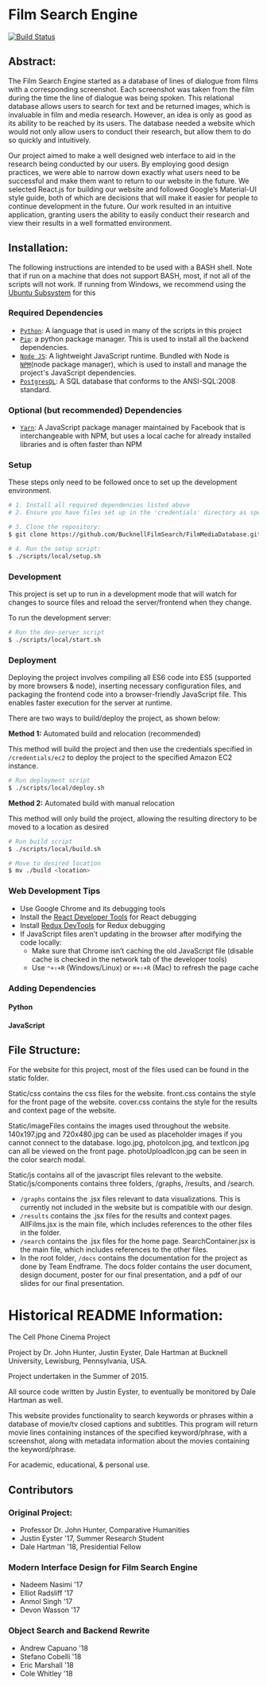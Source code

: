 # Film Search Engine
[![Build Status](https://travis-ci.org/BucknellFilmSearch/FilmMediaDatabase.svg?branch=master)](https://travis-ci.org/BucknellFilmSearch/FilmMediaDatabase)

## Abstract:
The Film Search Engine started as a database of lines of dialogue from films with a corresponding screenshot. Each screenshot was taken from the film during the time the line of dialogue was being spoken. This relational database allows users to search for text and be returned images, which is invaluable in film and media research. However, an idea is only as good as its ability to be reached by its users. The database needed a website which would not only allow users to conduct their research, but allow them to do so quickly and intuitively. 

Our project aimed to make a well designed web interface to aid in the research being conducted by our users. By employing good design practices, we were able to narrow down exactly what users need to be successful and make them want to return to our website in the future. We selected React.js for building our website and followed Google’s Material-UI style guide, both of which are decisions that will make it easier for people to continue development in the future. Our work resulted in an intuitive application, granting users the ability to easily conduct their research and view their results in a well formatted environment. 

## Installation:

The following instructions are intended to be used with a BASH shell. Note that if run on a machine that does not support BASH, most, if not all of the scripts will not work. If running from Windows, we recommend using the [Ubuntu Subsystem](https://docs.microsoft.com/en-us/windows/wsl/install-win10) for this

### Required Dependencies
- [`Python`](https://www.python.org/"): A language that is used in many of the scripts in this project
- [`Pip`](https://pip.pypa.io/en/stable/): a python package manager. This is used to install all the backend dependencies.
- [`Node JS`](https://nodejs.org/en/download/): A lightweight JavaScript runtime. Bundled with Node is [`NPM`](https://www.npmjs.com/)(node package manager), which is used to install and manage the project's JavaScript dependencies.
- [`PostgresQL`](https://www.postgresql.org/download/): A SQL database that conforms to the ANSI-SQL:2008 standard.

### Optional (but recommended) Dependencies
- [`Yarn`](https://yarnpkg.com/en/docs/install): A JavaScript package manager maintained by Facebook that is interchangeable with NPM, but uses a local cache for already installed libraries and is often faster than NPM


### Setup

These steps only need to be followed once to set up the development environment. 

```bash
# 1. Install all required dependencies listed above
# 2. Ensure you have files set up in the 'credentials' directory as specified

# 3. Clone the repository:
$ git clone https://github.com/BucknellFilmSearch/FilmMediaDatabase.git

# 4. Run the setup script:
$ ./scripts/local/setup.sh
```

### Development

This project is set up to run in a development mode that will watch for changes to source files and reload the server/frontend when they change.

To run the development server:

```bash
# Run the dev-server script
$ ./scripts/local/start.sh
```

### Deployment

Deploying the project involves compiling all ES6 code into ES5 (supported by more browsers & node), inserting necessary configuration files, and packaging the frontend code into a browser-friendly JavaScript file. This enables faster execution for the server at runtime.

There are two ways to build/deploy the project, as shown below:

__Method 1:__ Automated build and relocation (recommended)

This method will build the project and then use the credentials specified in `/credentials/ec2` to deploy the project to the specified Amazon EC2 instance.

```bash
# Run deployment script
$ ./scripts/local/deploy.sh
```

__Method 2:__ Automated build with manual relocation

This method will only build the project, allowing the resulting directory to be moved to a location as desired

```bash
# Run build script
$ ./scripts/local/build.sh

# Move to desired location
$ mv ./build <location>
```

### Web Development Tips

- Use Google Chrome and its debugging tools
- Install the [React Developer Tools](https://chrome.google.com/webstore/detail/react-developer-tools/fmkadmapgofadopljbjfkapdkoienihi) for React debugging
- Install [Redux DevTools](https://chrome.google.com/webstore/detail/redux-devtools/lmhkpmbekcpmknklioeibfkpmmfibljd?hl=en) for Redux debugging
- If JavaScript files aren’t updating in the browser after modifying the code locally:
  - Make sure that Chrome isn’t caching the old JavaScript file (disable cache is checked in the network tab of the developer tools)
  - Use `⌃+⇧+R` (Windows/Linux) or `⌘+⇧+R` (Mac) to refresh the page cache


### Adding Dependencies

#### Python



#### JavaScript



## File Structure:
For the website for this project, most of the files used can be found in the static folder. 

Static/css contains the css files for the website. front.css contains the style for the front page of the website. cover.css contains the style for the results and context page of the website. 

Static/imageFiles contains the images used throughout the website. 140x197.jpg and 720x480.jpg can be used as placeholder images if you cannot connect to the database. logo.jpg, photoIcon.jpg, and textIcon.jpg can all be viewed on the front page. photoUploadIcon.jpg can be seen in the color search modal.

Static/js contains all of the javascript files relevant to the website. Static/js/components contains three folders, /graphs, /results, and /search.
- `/graphs` contains the .jsx files relevant to data visualizations. This is currently not included in the website but is compatible with our design.  
- `/results` contains the .jsx files for the results and context pages. AllFilms.jsx is the main file, which includes references to the other files in the folder.
- `/search` contains the .jsx files for the home page. SearchContainer.jsx is the main file, which includes references to the other files.
- In the root folder, `/docs` contains the documentation for the project as done by Team Endframe. The docs folder contains the user document, design document, poster for our final presentation, and a pdf of our slides for our final presentation. 


# Historical README Information:

The Cell Phone Cinema Project

Project by Dr. John Hunter, Justin Eyster, Dale Hartman at Bucknell University,
Lewisburg, Pennsylvania, USA.

Project undertaken in the Summer of 2015.

All source code written by Justin Eyster, to eventually be monitored by Dale Hartman as well.

This website provides functionality to search keywords or phrases within a database of movie/tv
closed captions and subtitles. This program will return movie lines containing instances
of the specified keyword/phrase, with a screenshot, along with metadata information about
the movies containing the keyword/phrase.

For academic, educational, & personal use.


## Contributors

### Original Project:
- Professor Dr. John Hunter, Comparative Humanities
- Justin Eyster '17, Summer Research Student
- Dale Hartman '18, Presidential Fellow

### Modern Interface Design for Film Search Engine
- Nadeem Nasimi '17  
- Elliot Radsliff '17  
- Anmol Singh '17  
- Devon Wasson '17

### Object Search and Backend Rewrite
- Andrew Capuano '18
- Stefano Cobelli '18
- Eric Marshall '18
- Cole Whitley '18
